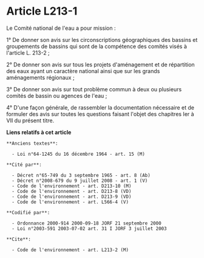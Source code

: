 # Article L213-1

Le Comité national de l'eau a pour mission :

1° De donner son avis sur les circonscriptions géographiques des bassins et groupements de bassins qui sont de la compétence
des comités visés à l'article L. 213-2 ;

2° De donner son avis sur tous les projets d'aménagement et de répartition des eaux ayant un caractère national ainsi que sur
les grands aménagements régionaux ;

3° De donner son avis sur tout problème commun à deux ou plusieurs comités de bassin ou agences de l'eau ;

4° D'une façon générale, de rassembler la documentation nécessaire et de formuler des avis sur toutes les questions faisant
l'objet des chapitres Ier à VII du présent titre.

**Liens relatifs à cet article**

	**Anciens textes**:

	  - Loi n°64-1245 du 16 décembre 1964 - art. 15 (M)

	**Cité par**:

	  - Décret n°65-749 du 3 septembre 1965 - art. 8 (Ab)
	  - Décret n°2008-679 du 9 juillet 2008 - art. 1 (V)
	  - Code de l'environnement - art. D213-10 (M)
	  - Code de l'environnement - art. D213-8 (VD)
	  - Code de l'environnement - art. D213-9 (VD)
	  - Code de l'environnement - art. L566-4 (V)

	**Codifié par**:

	  - Ordonnance 2000-914 2000-09-18 JORF 21 septembre 2000
	  - Loi n°2003-591 2003-07-02 art. 31 I JORF 3 juillet 2003

	**Cite**:

	  - Code de l'environnement - art. L213-2 (M)
